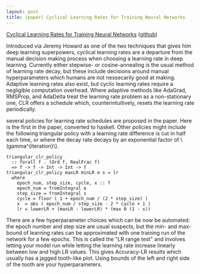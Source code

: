 ```yaml
---
layout: post
title: (paper) Cyclical Learning Rates for Training Neural Networks
---
```


[Cyclical Learning Rates for Training Neural Networks][paper] ([github][gh])

Introduced via Jeremy Howard as one of the two techniques that gives him deep learning superpowers, cyclical learning rates are a departure from the manual decision making process when choosing a learning rate in deep learning. Currently either stepwise- or cosine-annealing is the usual method of learning rate decay, but these include decisions around manual hyperparameters which humans are not nessecarily good at making. Adaptive learning rates also exist, but cyclic learning rates require a
negligible computation overhead. Where adaptive methods like AdaGrad, RMSProp, and AdaDelta treat the learning rate problem as a non-stationary one, CLR offers a schedule which, counterintuitively, resets the learning rate periodically.

several policies for learning rate schedules are proposed in the paper. Here is the first in the paper, converted to haskell. Other policies might include the following triangular policy with a learning rate difference is cut in half each time, or where the decay rate decays by an exponential factor of \\(gamma^{iteration}\\).

    triangular_clr_policy
      :: forall f . (Ord f, RealFrac f)
      => f -> f -> Int -> Int -> f
    triangular_clr_policy maxLR minLR e s = lr
      where
        epoch_num, step_size, cycle, x :: f
        epoch_num = fromIntegral e
        step_size = fromIntegral s
        cycle = floor ( 1 + epoch_num / (2 * step_size) )
        x  = abs ( epoch_num / step_size - 2 * cycle + 1 )
        lr = lowerLR + (maxLR - lowerLR) * (max 0 (1 - x))

There are a few hyperparameter choices which can be now be automated: the epoch number and step size are usual suspects, but the min- and max-bound of learning rates can be approximated with one training run of the network for a few epochs. This is called the "LR range test" and involves letting your model run while letting the learning rate increase linearly between low and high LR values. This gives Accuracy-LR results which usually has a jagged tooth-like plot. Using bounds of the left and
right side of the tooth are your hyperparameters.

[adadelta-of-bandits]: https://arxiv.org/abs/1412.6599
[paper]: https://arxiv.org/abs/1506.01186
[gh]: https://github.com/bckenstler/CLR
